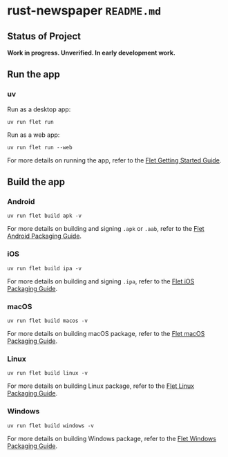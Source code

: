 # rust-newspaper `README.md`

## Status of Project

**Work in progress. Unverified. In early development work.**

## Run the app

### uv

Run as a desktop app:

```Shell
uv run flet run
```

Run as a web app:

```Shell
uv run flet run --web
```

For more details on running the app, refer to the [Flet Getting Started Guide](https://flet.dev/docs/getting-started/).

## Build the app

### Android

```Shell
uv run flet build apk -v
```

For more details on building and signing `.apk` or `.aab`, refer to the [Flet Android Packaging Guide](https://flet.dev/docs/publish/android/).

### iOS

```Shell
uv run flet build ipa -v
```

For more details on building and signing `.ipa`, refer to the [Flet iOS Packaging Guide](https://flet.dev/docs/publish/ios/).

### macOS

```Shell
uv run flet build macos -v
```

For more details on building macOS package, refer to the [Flet macOS Packaging Guide](https://flet.dev/docs/publish/macos/).

### Linux

```Shell
uv run flet build linux -v
```

For more details on building Linux package, refer to the [Flet Linux Packaging Guide](https://flet.dev/docs/publish/linux/).

### Windows

```Shell
uv run flet build windows -v
```

For more details on building Windows package, refer to the [Flet Windows Packaging Guide](https://flet.dev/docs/publish/windows/).
